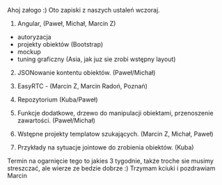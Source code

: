 Ahoj załogo :)
Oto zapiski z naszych ustaleń wczoraj. 

1. Angular,  (Paweł, Michał, Marcin Z)
 - autoryzacja
 - projekty obiektów (Bootstrap) 
 - mockup 
 - tuning graficzny (Asia, jak juz sie zrobi wstępny layout)

2. JSONowanie kontentu obiektów. (Paweł/Michał)

3. EasyRTC   - (Marcin Z, Marcin Radoń, Poznań)

4. Repozytorium (Kuba/Paweł)

5. Funkcje dodatkowe, drzewo do manipulacji obiektami, przenoszenie zawartości. (Paweł/Michał)

6. Wstępne projekty templatow szukających. (Marcin Z, Michał, Paweł)

7. Przykłady na sytuacje jointowe do zrobienia obiektów. (Kuba)


Termin na ogarnięcie tego to jakies 3 tygodnie, także troche sie musimy streszczać, ale wierze ze bedzie dobrze :)
Trzymam kciuki i pozdrawiam
Marcin
